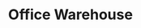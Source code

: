 ---
title: "Office Warehouse"
url: /quezon-city/office-warehouse-del-monte-avenue/
shop: office supplies
---